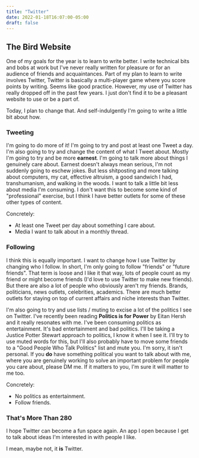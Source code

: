 ```yaml
---
title: "Twitter"
date: 2022-01-18T16:07:00-05:00
draft: false 
---
```


## The Bird Website

One of my goals for the year is to learn to write better. I write technical
bits and bobs at work but I've never really written for pleasure or for an
audience of friends and acquaintances. Part of my plan to learn to write
involves Twitter, Twitter is basically a multi-player game where you score
points by writing. Seems like good practice. However, my use of Twitter has
really dropped off in the past few years. I just don't find it to be a
pleasant website to use or be a part of.

Today, I plan to change that. And self-indulgently I'm going to write a little
bit about how.

### Tweeting

I'm going to do more of it! I'm going to try and post at least one Tweet a day.
I'm also going to try and change the content of what I Tweet about. Mostly I'm
going to try and be more __earnest__. I'm going to talk more about things I
genuinely care about. Earnest doesn't always mean serious, I'm not suddenly
going to eschew jokes. But less shitposting and more talking about computers, my
cat, effective altruism, a good sandwich I had, transhumanism, and walking in
the woods. I want to talk a little bit less about media I'm consuming. I don't
want this to become some kind of "professional" exercise, but I think I have
better outlets for some of these other types of content.

Concretely:
* At least one Tweet per day about something I care about.
* Media I want to talk about in a monthly thread.

### Following

I think this is equally important. I want to change how I use Twitter by
changing who I follow. In short, I'm only going to follow "friends" or "future
friends". That term is loose and I like it that way, lots of people count as my
friend or might become friends (I'd love to use Twitter to make new friends).
But there are also a lot of people who obviously aren't my friends. Brands,
politicians, news outlets, celebrities, academics. There are much better
outlets for staying on top of current affairs and niche interests than Twitter.

I'm also going to try and use lists / muting to excise a lot of the politics
I see on Twitter. I've recently been reading __Politics is for Power__ by Eitan
Hersh and it really resonates with me. I've been consuming politics as
entertainment. It's bad entertainment and bad politics. I'll be taking a
Justice Potter Stewart approach to politics, I know it when I see it. I'll try
to use muted words for this, but I'll also probably have to move some friends
to a "Good People Who Talk Politics" list and mute you. I'm sorry, it isn't
personal. If you __do__ have something political you want to talk about with
me, where you are genuinely working to solve an important problem for people
you care about, please DM me. If it matters to you, I'm sure it will matter to
me too.

Concretely:
* No politics as entertainment.
* Follow friends.

### That's More Than 280

I hope Twitter can become a fun space again. An app I open because I get to
talk about ideas I'm interested in with people I like.

I mean, maybe not, it __is__ Twitter.
